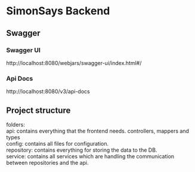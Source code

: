 # SimonSays Backend

## Swagger
### Swagger UI
http://localhost:8080/webjars/swagger-ui/index.html#/

### Api Docs
http://localhost:8080/v3/api-docs

## Project structure
folders: <br>
api: contains everything that the frontend needs. controllers, mappers and types <br>
config: contains all files for configuration.<br>
repository: contains everything for storing the data to the DB.<br>
service: contains all services which are handling the communication between repositories and the api.<br>
